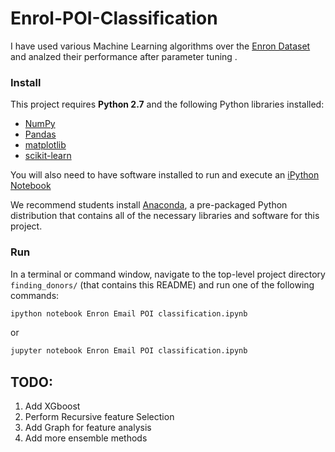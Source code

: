 # Enrol-POI-Classification
I have used various Machine Learning algorithms over the [Enron Dataset](https://www.cs.cmu.edu/~./enron/) and analzed their performance after parameter tuning .

### Install

This project requires **Python 2.7** and the following Python libraries installed:

- [NumPy](http://www.numpy.org/)
- [Pandas](http://pandas.pydata.org)
- [matplotlib](http://matplotlib.org/)
- [scikit-learn](http://scikit-learn.org/stable/)

You will also need to have software installed to run and execute an [iPython Notebook](http://ipython.org/notebook.html)

We recommend students install [Anaconda](https://www.continuum.io/downloads), a pre-packaged Python distribution that contains all of the necessary libraries and software for this project. 

### Run

In a terminal or command window, navigate to the top-level project directory `finding_donors/` (that contains this README) and run one of the following commands:

```bash
ipython notebook Enron Email POI classification.ipynb
```  
or
```bash
jupyter notebook Enron Email POI classification.ipynb
```



## TODO:
1. Add XGboost
2. Perform Recursive feature Selection
3. Add Graph for feature analysis
4. Add more ensemble methods
